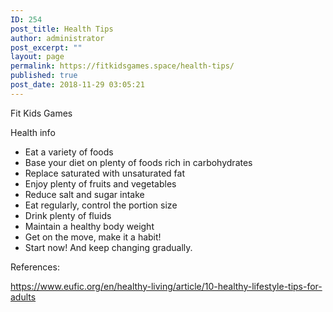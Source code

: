 ```yaml
---
ID: 254
post_title: Health Tips
author: administrator
post_excerpt: ""
layout: page
permalink: https://fitkidsgames.space/health-tips/
published: true
post_date: 2018-11-29 03:05:21
---
```

Fit Kids Games

Health info
<ul>
 	<li>Eat a variety of foods</li>
 	<li>Base your diet on plenty of foods rich in carbohydrates</li>
 	<li>Replace saturated with unsaturated fat</li>
 	<li>Enjoy plenty of fruits and vegetables</li>
 	<li>Reduce salt and sugar intake</li>
 	<li>Eat regularly, control the portion size</li>
 	<li>Drink plenty of fluids</li>
 	<li>Maintain a healthy body weight</li>
 	<li>Get on the move, make it a habit!</li>
 	<li>Start now! And keep changing gradually.</li>
</ul>
References:

<a href="https://www.eufic.org/en/healthy-living/article/10-healthy-lifestyle-tips-for-adults">https://www.eufic.org/en/healthy-living/article/10-healthy-lifestyle-tips-for-adults</a>